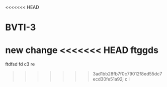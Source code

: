 <<<<<<< HEAD
# BVTI-3

new change
<<<<<<< HEAD
ftggds
=======
ftdfsd
fd
c3 
re
>>>>>>> 3ad1bb28fb7f0c79012f8ed55dc7ecd30fe51a92j
c
 l